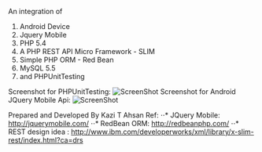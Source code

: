 An integration of

1. Android Device
2. Jquery Mobile
3. PHP 5.4
4. A PHP REST API Micro Framework - SLIM
5. Simple PHP ORM - Red Bean
6. MySQL 5.5
7. and PHPUnitTesting

Screenshot for PHPUnitTesting:
    ![ScreenShot](https://raw.github.com/kazitanvirahsan/Android-jqueryMobile-REST-PHP-ORM/master/androidrest/assets/screenshots/phpunittest.png)
Screenshot for Android JQuery Mobile Api:
    ![ScreenShot](https://raw.github.com/kazitanvirahsan/Android-jqueryMobile-REST-PHP-ORM/master/androidrest/assets/screenshots/AndroidRestApi.png)

Prepared and Developed By Kazi T Ahsan
Ref:
⋅⋅* JQuery Mobile: http://jquerymobile.com/
⋅⋅* RedBean ORM: http://redbeanphp.com/
⋅⋅* REST design idea : http://www.ibm.com/developerworks/xml/library/x-slim-rest/index.html?ca=drs
 

